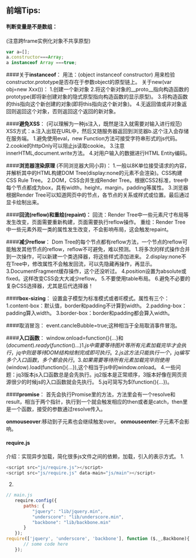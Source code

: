 ## 前端Tips:

#### **判断变量是不是数组**：
(注意跨frame实例化对象不共享原型)
```javascript
var a=[];
a.constructor===Array;
a instanceof Array ===true;
```
####关于**instanceof**：
用法：(object instanceof constructor)
用来检验constructor.prototype是否存在于参数object的原型链上。
关于new(var obj=new Xxx())：
1.创建一个新对象
2.将这个新对象的__proto__指向构造函数的prototype(即将新创建对象的隐式原型指向构造函数的显示原型)。
3.将构造函数的this指向这个新创建的对象(即将this指向这个新对象)。
4.无返回值或非对象返回则返回这个对象，否则返回这个返回的新对象。

####**避免XSS**：
(可以理解为一种js注入，既然是注入就需要对输入进行规范)
XSS方式：a.注入出现在URL中，然后又随服务器返回到浏览器b.这个注入会存储在服务端。
1.避免使用eval，new Function方法可接受字符串形式的js代码。
2.cookie的httpOnly可以阻止js读取cookie。
3.注意innerHTML,document.write方法。
4.对用户输入的数据进行HTML Entity编码。

####**浏览器渲染原理**
(不同浏览器大同小异)：
1.一般以8K单位接受请求的内容，并解析其中的HTML构建DOM Tree(display:none的元素不会渲染)。CSS构建CSS Rule Tree。
2.DOM，CSS合并生成Render Tree。根据CSS2标准，tree中每个节点都成为box，具有width，height，margin，padding等属性。
3.浏览器根据Render Tree可以知道网页中的节点，各节点的关系或样式或位置。最后通过显卡绘制出来。

####**回流(reflow)和重绘(repaint)：**
回流：Render Tree中一些元素尺寸布局等发生改变，页面需要重新构建，页面需要执行reflow操作。
重绘：Render Tree中一些元素外观一类的属性发生改变，不会影响布局，这会触发repaint。

####**减少reflow**：
Dom Tree的每个节点都有reflow方法，一个节点的reflow可能触发其他节点的reflow，reflow不可避免，难以预测。
1.将多次的样式操作合并到一次操作，可以新建一个类选择器，将这些样式添加进来。
2.display:none不在Tree中，修改属性不会触发回流，可以先隐藏再操作，再显示。
3.DocumentFragment缓存操作，这个还没听过。
4.position设置为absolute或fixed。这样改变CSS会大大减少reflow。
5.不要使用table布局。
6.避免不必要的复杂CSS选择器，尤其是后代选择器！

####**box-sizing**：
设置盒子模型为标准模式或者IE模式。属性有三个：
1.content-box：默认值，border和padding不计算到width。
2.padding-box：padding算入width。
3.border-box：border和padding都会算入width。

####取消冒泡：
event.cancleBubble=true;这种相当于全局取消事件冒泡。

####**入口函数**：
window.onload=function(){...}和$(document).ready(function(){...})
1.js中需要等待图片等所有元素加载完毕才会执行，jq中则是等待DOM结构绘制完成即可执行。
2.js这方法只能执行一个，jq编写多个入口函数，多个都会执行。
3.如果需要等待所有元素加载完毕则使用$(window).load(function(){...}),这个相当于js中的window.onload。
4.一些问题：jq3版本js入口函数总是会先执行。jq2版本是正常顺序，3版本好像在网页资源很少的时候js的入口函数就会先执行。
5.jq可简写为$(function(){...})。

####**promise**：
首先会执行Promise里的方法，方法里会有一个resolve和result，相当于两个指针，执行到一个就会触发相应的then或者是catch，then里是一个函数，接受的参数通过resolve传入。

**onmouseover**:移动到子元素也会继续触发over。
**onmouseenter**:子元素不会影响。

#### require.js
介绍：实现异步加载，简化很多js文件之间的依赖，加载，引入的表示方式。
1.
```javascript
<script src="js/require.js"></script>
<script src="js/require.js" data-main="js/main"></script>
```
2.
```javascript
// main.js
　　require.config({
　　　　paths: {
　　　　　　"jquery": "lib/jquery.min",
　　　　　　"underscore": "lib/underscore.min",
　　　　　　"backbone": "lib/backbone.min"
　　　　}
　　});
require(['jquery', 'underscore', 'backbone'], function ($,_,Backbone){
　　　　// some code here
　　});
```

